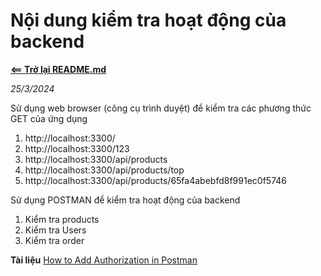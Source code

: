 # Nội dung kiểm tra hoạt động của backend

**[<== Trở lại README.md](../README.md)**

_25/3/2024_

Sử dụng web browser (công cụ trình duyệt) để kiểm tra các phương thức GET của ứng dụng

1. http://localhost:3300/
2. http://localhost:3300/123
3. http://localhost:3300/api/products
4. http://localhost:3300/api/products/top
5. http://localhost:3300/api/products/65fa4abebfd8f991ec0f5746

Sử dụng POSTMAN để kiểm tra hoạt động của backend

1. Kiểm tra products
2. Kiểm tra Users
3. Kiểm tra order

**Tài liệu**
[How to Add Authorization in Postman](https://youtu.be/fzNIyCSa1BA)
